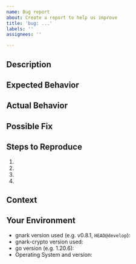 ```yaml
---
name: Bug report
about: Create a report to help us improve
title: 'bug: ...'
labels: ''
assignees: ''

---
```


<!--- Provide a general summary of the issue in the Title above -->

## Description
<!--- Provide a more detailed introduction to the issue itself, and why you consider it to be a bug -->

## Expected Behavior
<!--- Tell us what should happen -->

## Actual Behavior
<!--- Tell us what happens instead -->

## Possible Fix
<!--- Not obligatory, but suggest a fix or reason for the bug -->

## Steps to Reproduce
<!--- Provide an unambiguous set of steps to reproduce this bug. -->
<!--- Include code to reproduce, if relevant -->
<!--- or include https://play.gnark.io snippet, if relevant -->
1.
2.
3.
4.

## Context
<!--- How has this bug affected you? What were you trying to accomplish? -->

## Your Environment
<!--- Include as many relevant details about the environment you experienced the bug in -->
* gnark version used (e.g. v0.8.1, `HEAD@develop`):
* gnark-crypto version used:
* go version (e.g. 1.20.6):
* Operating System and version:
